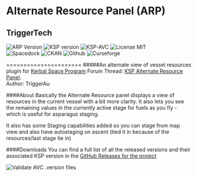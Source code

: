 # Alternate Resource Panel (ARP)
## TriggerTech
![ARP Version](https://img.shields.io/github/v/release/zer0Kerbal/AlternateResourcePanel?include_prereleases?style=plastic)
![KSP version](https://img.shields.io/endpoint?url=https://raw.githubusercontent.com/zer0Kerbal/AlternateResourcePanel/master/json/ksp.json?style=plastic) ![KSP-AVC](https://img.shields.io/badge/KSP-AVC--supported-brightgreen.svg?style=plastic) ![License MIT](https://img.shields.io/badge/license-MIT-red?style=plastic)  
![Spacedock](https://img.shields.io/badge/SpaceDock-listed-blue.svg?style=plastic) ![CKAN](https://img.shields.io/badge/CKAN-Indexed-blue.svg?style=plastic) ![Github](https://img.shields.io/badge/Github-Indexed-blue.svg?style=plastic) ![Curseforge](https://img.shields.io/badge/CurseForge-listed-blue.svg?style=plastic)


======================
#####An alternate view of vessel resources plugin for [Kerbal Space Program](http://www.kerbalspaceprogram.com/)
Forum Thread: [KSP Alternate Resource Panel](http://forum.kerbalspaceprogram.com/threads/60227-KSP-Alternate-Resource-Panel).  
Author: TriggerAu

####About
Basically the Alternate Resource panel displays a view of resources in the current vessel with a bit more clarity. It also lets you see the remaining values in the currently active stage for fuels as you fly - which is useful for asparagus staging.

It also has some Staging capabilities added so you can stage from map view and also have autostaging on ascent (tied it in because of the resources/last stage tie in)

####Downloads
You can find a full list of all the released versions and their associated KSP version in the [GitHub Releases for the project](https://github.com/TriggerAu/AlternateResourcePanel/releases)

![Validate AVC .version files](https://github.com/zer0Kerbal/AlternateResourcePanel/workflows/Validate%20AVC%20.version%20files/badge.svg)
